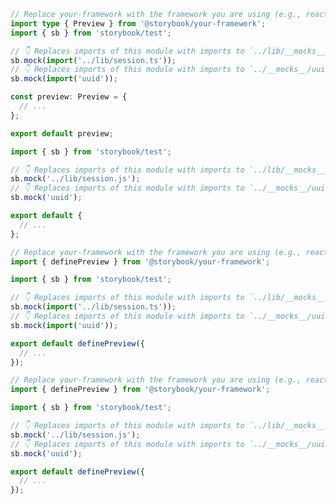 ```ts filename=".storybook/preview.ts" renderer="common" language="ts" tabTitle="CSF 3"
// Replace your-framework with the framework you are using (e.g., react-vite, nextjs, vue3-vite, sveltekit)
import type { Preview } from '@storybook/your-framework';
import { sb } from 'storybook/test';

// 👇 Replaces imports of this module with imports to `../lib/__mocks__/session.ts`
sb.mock(import('../lib/session.ts'));
// 👇 Replaces imports of this module with imports to `../__mocks__/uuid.ts`
sb.mock(import('uuid'));

const preview: Preview = {
  // ...
};

export default preview;
```

```js filename=".storybook/preview.js" renderer="common" language="js" tabTitle="CSF 3"
import { sb } from 'storybook/test';

// 👇 Replaces imports of this module with imports to `../lib/__mocks__/session.ts`
sb.mock('../lib/session.js');
// 👇 Replaces imports of this module with imports to `../__mocks__/uuid.ts`
sb.mock('uuid');

export default {
  // ...
};
```

```ts filename=".storybook/preview.ts" renderer="react" language="ts" tabTitle="CSF Next 🧪"
// Replace your-framework with the framework you are using (e.g., react-vite, nextjs, nextjs-vite)
import { definePreview } from '@storybook/your-framework';

import { sb } from 'storybook/test';

// 👇 Replaces imports of this module with imports to `../lib/__mocks__/session.ts`
sb.mock(import('../lib/session.ts'));
// 👇 Replaces imports of this module with imports to `../__mocks__/uuid.ts`
sb.mock(import('uuid'));

export default definePreview({
  // ...
});
```

<!-- JS snippets still needed while providing both CSF 3 & Next -->

```js filename=".storybook/preview.js" renderer="react" language="js" tabTitle="CSF Next 🧪"
// Replace your-framework with the framework you are using (e.g., react-vite, nextjs, nextjs-vite)
import { definePreview } from '@storybook/your-framework';

import { sb } from 'storybook/test';

// 👇 Replaces imports of this module with imports to `../lib/__mocks__/session.ts`
sb.mock('../lib/session.js');
// 👇 Replaces imports of this module with imports to `../__mocks__/uuid.ts`
sb.mock('uuid');

export default definePreview({
  // ...
});
```
